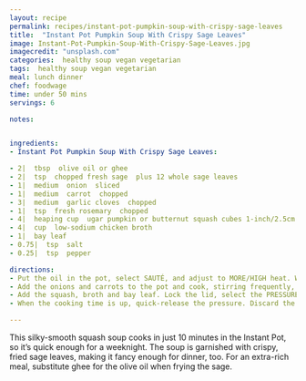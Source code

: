 ```yaml
---
layout: recipe
permalink: recipes/instant-pot-pumpkin-soup-with-crispy-sage-leaves
title:  "Instant Pot Pumpkin Soup With Crispy Sage Leaves"
image: Instant-Pot-Pumpkin-Soup-With-Crispy-Sage-Leaves.jpg
imagecredit: "unsplash.com"
categories:  healthy soup vegan vegetarian
tags:  healthy soup vegan vegetarian
meal: lunch dinner
chef: foodwage
time: under 50 mins
servings: 6

notes:


ingredients:
- Instant Pot Pumpkin Soup With Crispy Sage Leaves:

- 2|  tbsp  olive oil or ghee
- 2|  tsp  chopped fresh sage  plus 12 whole sage leaves
- 1|  medium  onion  sliced
- 1|  medium  carrot  chopped
- 3|  medium  garlic cloves  chopped
- 1|  tsp  fresh rosemary  chopped
- 4|  heaping cup  ugar pumpkin or butternut squash cubes 1-inch/2.5cm
- 4|  cup  low-sodium chicken broth
- 1|  bay leaf
- 0.75|  tsp  salt
- 0.25|  tsp  pepper

directions:
- Put the oil in the pot, select SAUTÉ, and adjust to MORE/HIGH heat. When the oil is hot, add the whole sage leaves and cook, stirring occasionally, until the leaves are crisp and lightly browned, 1 minute. Transfer to a small bowl with a slotted spoon and set aside for garnish, leave the oil in the pot.
- Add the onions and carrots to the pot and cook, stirring frequently, until they begin to brown, 8 minutes. Add the chopped sage, garlic and rosemary and cook until fragrant, 30 seconds. Press CANCEL.
- Add the squash, broth and bay leaf. Lock the lid, select the PRESSURE COOK function and adjust to high pressure for 10 minutes. Make sure the steam valve is in the sealing position and that the Keep Warm function is turned off.
- When the cooking time is up, quick-release the pressure. Discard the bay leaf. Blend the soup with a stick blender or in batches in a blender with the lid slightly ajar and towel over the top to prevent splatters. Season the soup with salt and pepper. Garnish with the fried sage leaves crumbled over the top of each bowl.

---
```


This silky-smooth squash soup cooks in just 10 minutes in the Instant Pot, so it’s quick enough for a weeknight. The soup is garnished with crispy, fried sage leaves, making it fancy enough for dinner, too. For an extra-rich meal, substitute ghee for the olive oil when frying the sage.